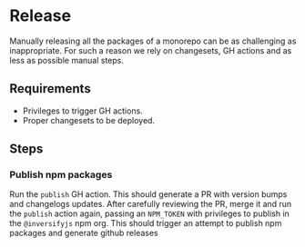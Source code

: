 # Release

Manually releasing all the packages of a monorepo can be as challenging as inappropriate. For such a reason we rely on changesets, GH actions and as less as possible manual steps.

## Requirements

- Privileges to trigger GH actions.
- Proper changesets to be deployed.

## Steps

### Publish npm packages

Run the `publish` GH action. This should generate a PR with version bumps and changelogs updates. After carefully reviewing the PR, merge it and run the `publish` action again, passing an `NPM_TOKEN` with privileges to publish in the `@inversifyjs` npm org. This should trigger an attempt to publish npm packages and generate github releases
